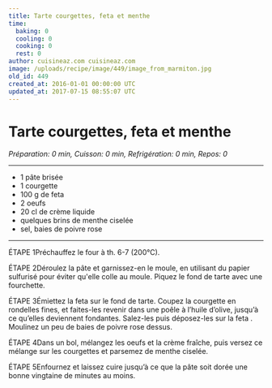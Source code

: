 ```yaml
---
title: Tarte courgettes, feta et menthe
time:
  baking: 0
  cooling: 0
  cooking: 0
  rest: 0
author: cuisineaz.com cuisineaz.com
image: /uploads/recipe/image/449/image_from_marmiton.jpg
old_id: 449
created_at: 2016-01-01 00:00:00 UTC
updated_at: 2017-07-15 08:55:07 UTC
---
```


# Tarte courgettes, feta et menthe

*Préparation: 0 min, Cuisson: 0 min, Refrigération: 0 min, Repos: 0*

---

- 1 pâte brisée
- 1 courgette
- 100 g de feta
- 2 oeufs
- 20 cl de crème liquide
- quelques brins de menthe ciselée
- sel, baies de poivre rose

---

ÉTAPE 1Préchauffez le four à th. 6-7 (200°C).

ÉTAPE 2Déroulez la pâte et garnissez-en le moule, en utilisant du papier sulfurisé pour éviter qu'elle colle au moule. Piquez le fond de tarte avec une fourchette.

ÉTAPE 3Émiettez la feta sur le fond de tarte. Coupez la courgette en rondelles fines, et faites-les revenir dans une poêle à l’huile d’olive, jusqu’à ce qu’elles deviennent fondantes. Salez-les puis déposez-les sur la feta . Moulinez un peu de baies de poivre rose dessus.

ÉTAPE 4Dans un bol, mélangez les oeufs et la crème fraîche, puis versez ce mélange sur les courgettes et parsemez de menthe ciselée.

ÉTAPE 5Enfournez et laissez cuire jusqu’à ce que la pâte soit dorée une bonne vingtaine de minutes au moins.

